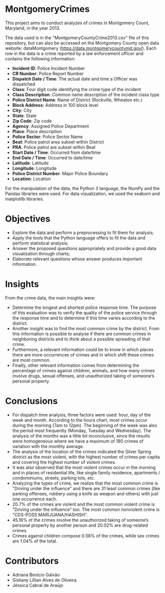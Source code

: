 # MontgomeryCrimes

This project aims to conduct analyzes of crimes in Montgomery Count, Maryland, in the year 2013.

The data used is in the "MontgomeryCountyCrime2013.csv" file of this repository, but can also be accessed on the Montgomery County open data website: dataMontgomery (https://data.montgomerycountymd.gov/). Each row in the data is a crime reported by a law enforcement officer and contains the following information:

* **Incident ID**: Police Incident Number
* **CR Number**: Police Report Number
* **Dispatch Date / Time**: The actual date and time a Officer was dispatched
* **Class**: Four digit code identifying the crime type of the incident
* **Class Description**: Common name description of the incident class type
* **Police District Name**: Name of District (Rockville, Wheaton etc.)
* **Block Address**: Address in 100 block level
* **City**: City
* **State**: State
* **Zip Code**: Zip code
* **Agency**: Assigned Police Department
* **Place**: Place description
* **Police Sector**: Police Sector Name
* **Beat**: Police patrol area subset within District
* **PRA**: Police patrol are subset within Beat
* **Start Date / Time**: Occurred from date/time
* **End Date / Time**: Occurred to date/time
* **Latitude**: Latitude
* **Longitude**: Longitude
* **Police District Number**: Major Police Boundary
* **Location**: Location

For the manipulation of the data, the Python 3 language, the NumPy and the Pandas libraries were used. For data visualization, we used the seaborn and matplotlib libraries.

# Objectives

* Explore the data and perform a preprocessing to fit them for analysis;
* Apply the tools that the Python language offers to fit the data and perform statistical analysis;
* Answer the proposed questions appropriately and provide a good data visualization through charts;
* Elaborate relevant questions whose answer produces important information.

# Insights

From the crime data, the main insights were:

* Determine the longest and shortest police response time. The purpose of this evaluation was to verify the quality of the police service through the response time and to determine if this time varies according to the district.
* Another insight was to find the most common crime by the district. From this information is possible to analyse if there are common crimes in neighboring districts and to think about a possible spreading of that crime.
* Furthermore, a relevant information could be to know in which places there are more occurrences of crimes and in which shift these crimes are most common.
* Finally, other relevant information comes from determining the percentage of crimes against children, animals, and how many crimes involve drugs, sexual offenses, and unauthorized taking of someone’s personal property.

# Conclusions

* For dispatch time analysis, three factors were used: hour, day of the week and month. According to the hours chart, most crimes occur during the morning (7am to 12pm). The beginning of the week was also the period most frequently (Monday, Tuesday and Wednesday). The analysis of the months was a little bit inconclusive, since the results were homogeneous where we have a maximum of 180 crimes of variation with the monthly average.
* The analysis of the location of the crimes indicated the Silver Spring district as the most violent, with the highest number of crimes per capita and covering the highest number of violent crimes.
* It was also observed that the most violent crimes occur in the morning and in places of residential life, like single family residence, apartments / condominiums, streets, parking lots, etc.
* Analyzing the types of crime, we realize that the most common crime is "Driving under the influence" and there are 31 least common crimes (like parking offenses, robbery using a knife as weapon and others) with just one occurrence each.
* 20.7% of the crimes are violent and the most common violent crime is "Driving under the influence" too. The most common nonviolent crime is "CDS-POSS MARIJUANA/HASHISH".
* 45.18% of the crimes involve the unauthorized taking of someone’s personal property by another person and 20.02% are drug-related crimes. 
* Crimes against children compose 0.58% of the crimes, while sex crimes are 1.04% of the total.

# Contributors

* Adriana Benício Galvão
* Gisliany Lillian Alves de Oliveira
* Jéssica Cabral de Araújo
